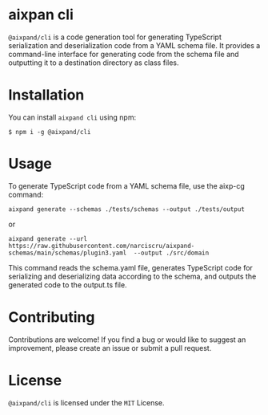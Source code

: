 # aixpan cli

``@aixpand/cli`` is a code generation tool for generating TypeScript serialization and deserialization code from a YAML schema file. It provides a command-line interface for generating code from the schema file and outputting it to a destination directory as class files.

# Installation
You can install ``aixpand cli`` using npm:
```
$ npm i -g @aixpand/cli
```
# Usage
To generate TypeScript code from a YAML schema file, use the aixp-cg command:
```
aixpand generate --schemas ./tests/schemas --output ./tests/output

```
or
```
aixpand generate --url https://raw.githubusercontent.com/narciscru/aixpand-schemas/main/schemas/plugin3.yaml  --output ./src/domain

```

This command reads the schema.yaml file, generates TypeScript code for serializing and deserializing data according to the schema, and outputs the generated code to the output.ts file.

# Contributing
Contributions are welcome! If you find a bug or would like to suggest an improvement, please create an issue or submit a pull request.

# License
``@aixpand/cli`` is licensed under the ``MIT`` License.




